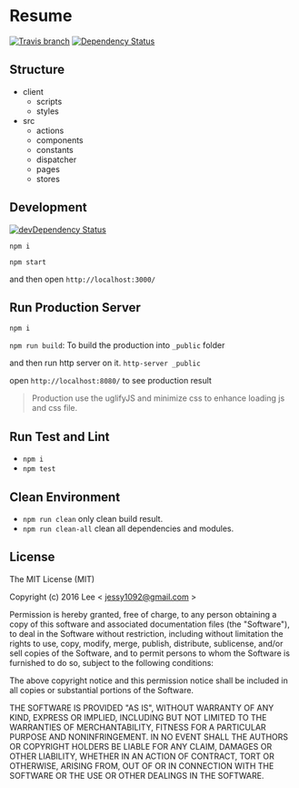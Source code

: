 Resume
=============
[![Travis branch][travis-ci-img]][travis-ci-url] [![Dependency Status][david-dm-image]][david-dm-url]

## Structure

- client
  + scripts
  + styles
- src
  + actions
  + components
  + constants
  + dispatcher
  + pages
  + stores

## Development
[![devDependency Status][david-dm-dev-image]][david-dm-dev-url]

`npm i`

`npm start`

and then open `http://localhost:3000/`

## Run Production Server

`npm i`

`npm run build`: To build the production into `_public` folder

and then run http server on it. `http-server _public`

open `http://localhost:8080/` to see production result

> Production use the uglifyJS and minimize css to enhance loading js and css file.

## Run Test and Lint

- `npm i`
- `npm test`

## Clean Environment

- `npm run clean` only clean build result.
- `npm run clean-all` clean all dependencies and modules.


## License

The MIT License (MIT)

Copyright (c) 2016 Lee  < jessy1092@gmail.com >

Permission is hereby granted, free of charge, to any person obtaining a copy of
this software and associated documentation files (the "Software"), to deal in
the Software without restriction, including without limitation the rights to
use, copy, modify, merge, publish, distribute, sublicense, and/or sell copies of
the Software, and to permit persons to whom the Software is furnished to do so,
subject to the following conditions:

The above copyright notice and this permission notice shall be included in all
copies or substantial portions of the Software.

THE SOFTWARE IS PROVIDED "AS IS", WITHOUT WARRANTY OF ANY KIND, EXPRESS OR
IMPLIED, INCLUDING BUT NOT LIMITED TO THE WARRANTIES OF MERCHANTABILITY, FITNESS
FOR A PARTICULAR PURPOSE AND NONINFRINGEMENT. IN NO EVENT SHALL THE AUTHORS OR
COPYRIGHT HOLDERS BE LIABLE FOR ANY CLAIM, DAMAGES OR OTHER LIABILITY, WHETHER
IN AN ACTION OF CONTRACT, TORT OR OTHERWISE, ARISING FROM, OUT OF OR IN
CONNECTION WITH THE SOFTWARE OR THE USE OR OTHER DEALINGS IN THE SOFTWARE.

[travis-ci-img]: https://img.shields.io/travis/jessy1092/resume/master.svg?style=flat-square
[travis-ci-url]: https://travis-ci.org/jessy1092/resume

[david-dm-image]: https://img.shields.io/david/jessy1092/resume.svg?style=flat-square
[david-dm-url]: https://david-dm.org/jessy1092/resume
[david-dm-dev-image]: https://img.shields.io/david/dev/jessy1092/resume.svg?style=flat-square
[david-dm-dev-url]: https://david-dm.org/jessy1092/resume#info=devDependencies
